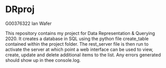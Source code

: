 # DRproj

G00376322
Ian Wafer

This repository contains my project for Data Representation & Querying 2020. It creates a database in SQL using the python file create_table contained within the project folder. The rest_server file is then run to activate the server at which point a web interface can be used to view, create, update and delete additional items to the list. Any errors generated should show up in thee console.log.   
